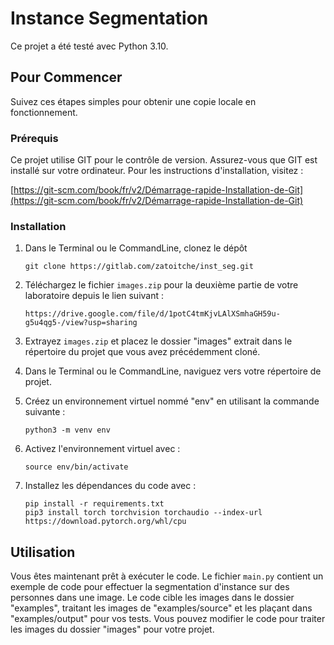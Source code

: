 
# Instance Segmentation

Ce projet a été testé avec Python 3.10.

## Pour Commencer

Suivez ces étapes simples pour obtenir une copie locale en fonctionnement.

### Prérequis

Ce projet utilise GIT pour le contrôle de version. Assurez-vous que GIT est installé sur votre ordinateur. Pour les instructions d'installation, visitez :

[https://git-scm.com/book/fr/v2/Démarrage-rapide-Installation-de-Git](https://git-scm.com/book/fr/v2/Démarrage-rapide-Installation-de-Git)

### Installation

1. Dans le Terminal ou le CommandLine, clonez le dépôt
   ```
   git clone https://gitlab.com/zatoitche/inst_seg.git
   ```

2. Téléchargez le fichier `images.zip` pour la deuxième partie de votre laboratoire depuis le lien suivant :
   ```
   https://drive.google.com/file/d/1potC4tmKjvLAlXSmhaGH59u-g5u4qg5-/view?usp=sharing
   ```

3. Extrayez `images.zip` et placez le dossier "images" extrait dans le répertoire du projet que vous avez précédemment cloné.

4. Dans le Terminal ou le CommandLine, naviguez vers votre répertoire de projet.

5. Créez un environnement virtuel nommé "env" en utilisant la commande suivante :
   ```
   python3 -m venv env
   ```

6. Activez l'environnement virtuel avec :
   ```
   source env/bin/activate
   ```

7. Installez les dépendances du code avec :
   ```
   pip install -r requirements.txt
   pip3 install torch torchvision torchaudio --index-url https://download.pytorch.org/whl/cpu
   ```

## Utilisation

Vous êtes maintenant prêt à exécuter le code. Le fichier `main.py` contient un exemple de code pour effectuer la segmentation d'instance sur des personnes dans une image. Le code cible les images dans le dossier "examples", traitant les images de "examples/source" et les plaçant dans "examples/output" pour vos tests. Vous pouvez modifier le code pour traiter les images du dossier "images" pour votre projet.

